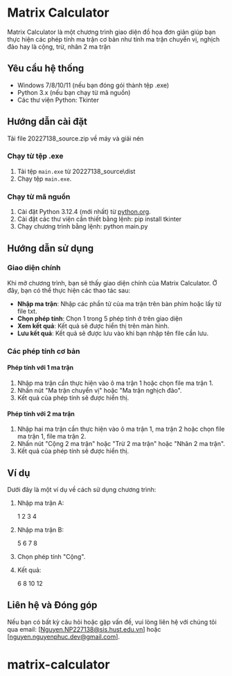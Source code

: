 # Matrix Calculator

Matrix Calculator là một chương trình giao diện đồ họa đơn giản giúp bạn thực hiện các phép tính ma trận cơ bản như tính ma trận chuyển vị, nghịch đảo  hay là cộng, trừ, nhân 2 ma trận 

## Yêu cầu hệ thống

- Windows 7/8/10/11 (nếu bạn đóng gói thành tệp .exe)
- Python 3.x (nếu bạn chạy từ mã nguồn)
- Các thư viện Python: Tkinter

## Hướng dẫn cài đặt
Tải file 20227138_source.zip về máy và giải nén

### Chạy từ tệp .exe

1. Tải tệp `main.exe` từ 20227138_source\dist
2. Chạy tệp `main.exe`.

### Chạy từ mã nguồn

1. Cài đặt Python 3.12.4 (mới nhất) từ [python.org](https://www.python.org/).
3. Cài đặt các thư viện cần thiết bằng lệnh:
    pip install tkinter
4. Chạy chương trình bằng lệnh:
    python main.py


## Hướng dẫn sử dụng

### Giao diện chính

Khi mở chương trình, bạn sẽ thấy giao diện chính của Matrix Calculator. Ở đây, bạn có thể thực hiện các thao tác sau:

- **Nhập ma trận**: Nhập các phần tử của ma trận trên bàn phím hoặc lấy từ file txt.
- **Chọn phép tính**: Chọn 1 trong 5 phép tính ở trên giao diện
- **Xem kết quả**: Kết quả sẽ được hiển thị trên màn hình.
- **Lưu kết quả**: Kết quả sẽ được lưu vào khi bạn nhập tên file cần lưu.

### Các phép tính cơ bản

#### Phép tính với 1 ma trận

1. Nhập ma trận cần thực hiện vào ô ma trận 1 hoặc chọn file ma trận 1.
2. Nhấn nút "Ma trận chuyển vị" hoặc "Ma trận nghịch đảo".
3. Kết quả của phép tính sẽ được hiển thị.

#### Phép tính với 2 ma trận

1. Nhập hai ma trận cần thực hiện vào ô ma trận 1, ma trận 2 hoặc chọn file ma trận 1, file ma trận 2.
2. Nhấn nút "Cộng 2 ma trận" hoặc "Trừ 2 ma trận" hoặc "Nhân 2 ma trận".
3. Kết quả của phép tính sẽ được hiển thị.

## Ví dụ

Dưới đây là một ví dụ về cách sử dụng chương trình:

1. Nhập ma trận A:

    1 2
    3 4

2. Nhập ma trận B:

    5 6
    7 8

3. Chọn phép tính "Cộng".
4. Kết quả:

    6  8
    10 12


## Liên hệ và Đóng góp

Nếu bạn có bất kỳ câu hỏi hoặc gặp vấn đề, vui lòng liên hệ với chúng tôi qua email: [Nguyen.NP227138@sis.hust.edu.vn] hoặc [nguyen.nguyenphuc.dev@gmail.com].

# matrix-calculator
